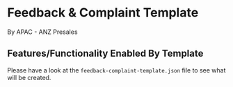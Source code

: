 # Feedback & Complaint Template

By APAC - ANZ Presales

## Features/Functionality Enabled By Template

Please have a look at the `feedback-complaint-template.json` file to see what will be created.